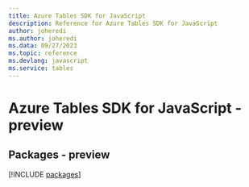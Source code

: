 ```yaml
---
title: Azure Tables SDK for JavaScript
description: Reference for Azure Tables SDK for JavaScript
author: joheredi
ms.author: joheredi
ms.data: 09/27/2023
ms.topic: reference
ms.devlang: javascript
ms.service: tables
---
```

# Azure Tables SDK for JavaScript - preview
## Packages - preview
[!INCLUDE [packages](tables-index.md)]